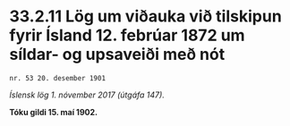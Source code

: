 # 33.2.11 Lög um viðauka við tilskipun fyrir Ísland 12. febrúar 1872 um síldar- og upsaveiði með nót

`nr. 53 20. desember 1901`

_Íslensk lög 1. nóvember 2017 (útgáfa 147)._

**Tóku gildi 15. maí 1902.**

